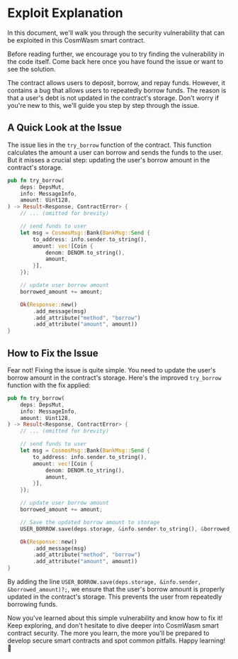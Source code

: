 # Exploit Explanation

In this document, we'll walk you through the security vulnerability that can be exploited in this CosmWasm smart contract.

Before reading further, we encourage you to try finding the vulnerability in the code itself. Come back here once you have found the issue or want to see the solution.

The contract allows users to deposit, borrow, and repay funds. However, it contains a bug that allows users to repeatedly borrow funds. The reason is that a user's debt is not updated in the contract's storage. Don't worry if you're new to this, we'll guide you step by step through the issue.

## A Quick Look at the Issue

The issue lies in the `try_borrow` function of the contract. This function calculates the amount a user can borrow and sends the funds to the user. But it misses a crucial step: updating the user's borrow amount in the contract's storage.

```rust
pub fn try_borrow(
    deps: DepsMut,
    info: MessageInfo,
    amount: Uint128,
) -> Result<Response, ContractError> {
    // ... (omitted for brevity)

    // send funds to user
    let msg = CosmosMsg::Bank(BankMsg::Send {
        to_address: info.sender.to_string(),
        amount: vec![Coin {
            denom: DENOM.to_string(),
            amount,
        }],
    });

    // update user borrow amount
    borrowed_amount += amount;

    Ok(Response::new()
        .add_message(msg)
        .add_attribute("method", "borrow")
        .add_attribute("amount", amount))
}
```

## How to Fix the Issue

Fear not! Fixing the issue is quite simple. You need to update the user's borrow amount in the contract's storage. Here's the improved `try_borrow` function with the fix applied:

```rust
pub fn try_borrow(
    deps: DepsMut,
    info: MessageInfo,
    amount: Uint128,
) -> Result<Response, ContractError> {
    // ... (omitted for brevity)

    // send funds to user
    let msg = CosmosMsg::Bank(BankMsg::Send {
        to_address: info.sender.to_string(),
        amount: vec![Coin {
            denom: DENOM.to_string(),
            amount,
        }],
    });

    // update user borrow amount
    borrowed_amount += amount;

    // Save the updated borrow amount to storage
    USER_BORROW.save(deps.storage, &info.sender.to_string(), &borrowed_amount)?;

    Ok(Response::new()
        .add_message(msg)
        .add_attribute("method", "borrow")
        .add_attribute("amount", amount))
}
```

By adding the line `USER_BORROW.save(deps.storage, &info.sender, &borrowed_amount)?;`, we ensure that the user's borrow amount is properly updated in the contract's storage. This prevents the user from repeatedly borrowing funds.

Now you've learned about this simple vulnerability and know how to fix it! Keep exploring, and don't hesitate to dive deeper into CosmWasm smart contract security. The more you learn, the more you'll be prepared to develop secure smart contracts and spot common pitfalls. Happy learning! 🚀